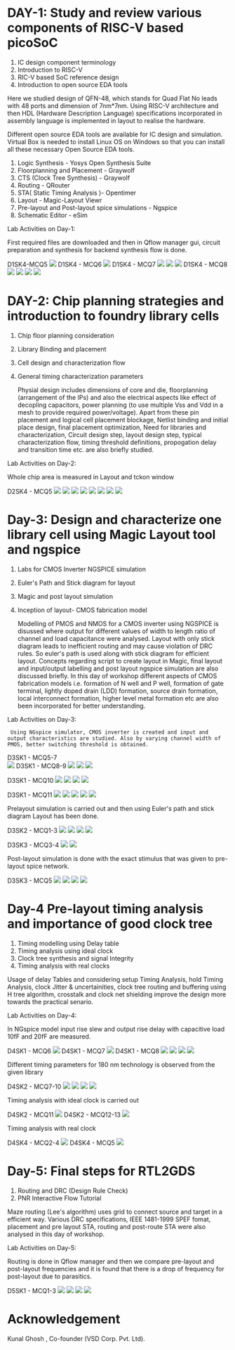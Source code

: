 # DAY-1: Study and review various components of RISC-V based picoSoC
1. IC design component terminology
2. Introduction to RISC-V
3. RIC-V based SoC reference design
4. Introduction to open source EDA tools

Here we studied design of QFN-48, which stands for Quad Flat No leads with 48 ports and dimension of 7nm*7nm.
Using RISC-V architecture and then HDL (Hardware Description Language) specifications incorporated in assembly language is implemented in layout to realise the hardware.

Different open source EDA tools are available for IC design and simulation.
Virtual Box is needed to install Linux OS on Windows so that you can install all these necessary Open Source EDA tools.
   1. Logic Synthesis - Yosys Open Synthesis Suite 
   2. Floorplanning and Placement - Graywolf
   3. CTS (Clock Tree Synthesis) -  Graywolf
   4. Routing - QRouter
   5. STA( Static Timing Analysis )- Opentimer
   6. Layout - Magic-Layout Viewr
   7. Pre-layout and Post-layout spice simulations - Ngspice
   8. Schematic Editor - eSim


Lab Activities on Day-1:

First required files are downloaded and then in Qflow manager gui, circuit preparation and synthesis for backend synthesis flow is done.

D1SK4-MCQ5 
![](1.PNG)
D1SK4 - MCQ6
![](5.PNG)
D1SK4 - MCQ7
![](8.PNG)
![](9.PNG)
![](10.PNG)
D1SK4 - MCQ8
![](12.PNG)
![](13.PNG)
![](14.PNG)
![](15.PNG)


# DAY-2: Chip planning strategies and introduction to foundry library cells
1. Chip floor planning consideration
2. Library Binding and placement
3. Cell design and characterization flow
4. General timing characterization parameters

     Physial design includes  dimensions of core and die, floorplanning (arrangement of the IPs) and also the electrical aspects like effect of decopling capacitors, power planning (to use multiple Vss and Vdd in a mesh to provide required power/voltage). Apart from these pin placement and logical cell placement blockage, Netlist binding and initial place design, final placement optimization, Need for libraries and characterization, Circuit design step, layout design step, typical characterization flow, timing threshold definitions, propogation delay and transition time etc. are also briefly studied.

Lab Activities on Day-2:

Whole chip area is measured in Layout and tckon window

D2SK4 - MCQ5
![](day-2/1.PNG)
![](day-2/2.PNG)
![](day-2/3.PNG)
![](day-2/4.PNG)
![](day-2/5.PNG)
![](day-2/6.PNG)
![](day-2/7.PNG)
![](day-2/8.PNG)

# Day-3: Design and characterize one library cell using Magic Layout tool and ngspice
1. Labs for CMOS Inverter NGSPICE simulation
2. Euler's Path and Stick diagram for layout
3. Magic and post layout simulation
4. Inception of layout- CMOS fabrication model

    Modelling of PMOS and NMOS for a CMOS inverter using NGSPICE is disussed where output for different values of width to length ratio of channel and load capacitance
were analysed. Layout with only stick diagram leads to inefficient routing and may cause violation of DRC rules. So euler's path is used along with stick diagram for efficient layout. Concepts regarding script to create layout in Magic, final layout and input/output labelling and post layout ngspice simulation are also discussed briefly.
In this day of workshop different aspects of CMOS fabrication models i.e. formation of N well and P well, formation of gate terminal, lightly doped drain (LDD) formation, source drain formation, local interconnect formation, higher level metal formation etc are also been incorporated for better understanding.
 
 Lab Activities on Day-3:

     Using NGspice simulator, CMOS inverter is created and input and output characteristics are studied. Also by varying channel width of PMOS, better switching threshold is obtained.

D3SK1 - MCQ5-7  
![](day-3/1.PNG)
D3SK1 - MCQ8-9
![](day-3/3.PNG)
![](day-3/4.PNG)
![](day-3/5.PNG)

D3SK1 - MCQ10
![](day-3/6.PNG)
![](day-3/8.PNG)
![](day-3/9.PNG)
![](day-3/10.PNG)
 
D3SK1 - MCQ11
![](day-3/11.PNG)
![](day-3/12.PNG)
![](day-3/13.PNG)
![](day-3/14.PNG)
![](day-3/15.PNG)

Prelayout simulation is carried out and then using Euler's path and stick diagram Layout has been done. 

D3SK2 - MCQ1-3
![](day-3/16.PNG)
![](day-3/17.PNG)
![](day-3/18.PNG)
![](day-3/19.PNG)

D3SK3 - MCQ3-4
![](day-3/20.PNG)
![](day-3/22.PNG)

Post-layout simulation is done with the exact stimulus that was given to pre-layout spice network.

D3SK3 - MCQ5
![](day-3/24.PNG)
![](day-3/23.PNG)
![](day-3/27.PNG)
![](day-3/28.PNG)


# Day-4 Pre-layout timing analysis and importance of good clock tree
1. Timing modelling using Delay table
2. Timing analysis using ideal clock
3. Clock tree synthesis and signal Integrity
4. Timing analysis with real clocks

Usage of delay Tables and considering setup Timing Analysis, hold Timing Analysis, clock Jitter & uncertainities, clock tree routing and buffering using H tree algorithm, crosstalk and clock net shielding improve the design more towards the practical senario.

Lab Activities on Day-4:

In NGspice model input rise slew and output rise delay with capacitive load 10fF and 20fF are measured.

D4SK1 - MCQ6
![](day-4/1.PNG)
D4SK1 - MCQ7
![](day-4/1.PNG)
D4SK1 - MCQ8
![](day-4/3.PNG)
![](day-4/4.PNG)
![](day-4/5.PNG)
![](day-4/6.PNG)

Different timing parameters for 180 nm technology is observed from the given library

D4SK2 - MCQ7-10
![](day-4/7.PNG)
![](day-4/8.PNG)
![](day-4/9.PNG)
![](day-4/10.PNG)

Timing analysis with ideal clock is carried out

D4SK2 - MCQ11
![](day-4/11.PNG)
D4SK2 - MCQ12-13
![](day-4/12.PNG)

Timing analysis with real clock

D4SK4 - MCQ2-4
![](day-4/13.PNG)
D4SK4 - MCQ5
![](day-4/13.PNG)

# Day-5: Final steps for RTL2GDS
1. Routing and DRC (Design Rule Check)
2. PNR Interactive Flow Tutorial

Maze routing (Lee's algorithm) uses grid to connect source and target in a efficient way.
Various DRC specifications, IEEE 1481-1999 SPEF fomat, placement and pre layout STA, routing and post-route STA were also analysed in this day of workshop.

Lab Activities on Day-5:

Routing is done in Qflow manager and then we compare pre-layout and post-layout frequencies and it is found that there is a drop of frequency for post-layout due to parasitics. 

D5SK1 - MCQ1-3
![](day-5/1.PNG)
![](day-5/2.PNG)
![](day-5/3.PNG)
![](day-5/4.PNG)



# Acknowledgement
Kunal Ghosh , Co-founder (VSD Corp. Pvt. Ltd).


